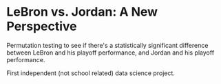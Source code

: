 # LeBron vs. Jordan: A New Perspective

Permutation testing to see if there's a statistically significant difference between LeBron and his playoff performance, and Jordan and his playoff performance.

First independent (not school related) data science project.

